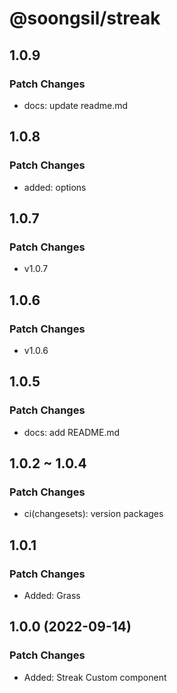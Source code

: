 # @soongsil/streak

## 1.0.9

### Patch Changes

- docs: update readme.md

## 1.0.8

### Patch Changes

- added: options

## 1.0.7

### Patch Changes

- v1.0.7

## 1.0.6

### Patch Changes

- v1.0.6

## 1.0.5

### Patch Changes

- docs: add README.md

## 1.0.2 ~ 1.0.4

### Patch Changes

- ci(changesets): version packages

## 1.0.1

### Patch Changes

- Added: Grass

## 1.0.0 (2022-09-14)

### Patch Changes

- Added: Streak Custom component
